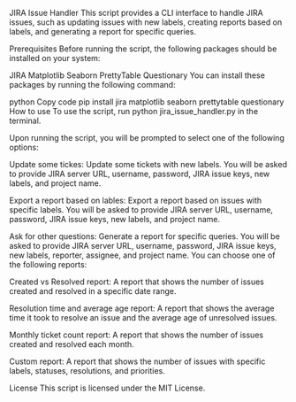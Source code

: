 JIRA Issue Handler
This script provides a CLI interface to handle JIRA issues, such as updating issues with new labels, creating reports based on labels, and generating a report for specific queries.

Prerequisites
Before running the script, the following packages should be installed on your system:

JIRA
Matplotlib
Seaborn
PrettyTable
Questionary
You can install these packages by running the following command:

python
Copy code
pip install jira matplotlib seaborn prettytable questionary
How to use
To use the script, run python jira_issue_handler.py in the terminal.

Upon running the script, you will be prompted to select one of the following options:

Update some tickes: Update some tickets with new labels. You will be asked to provide JIRA server URL, username, password, JIRA issue keys, new labels, and project name.

Export a report based on lables: Export a report based on issues with specific labels. You will be asked to provide JIRA server URL, username, password, JIRA issue keys, new labels, and project name.

Ask for other questions: Generate a report for specific queries. You will be asked to provide JIRA server URL, username, password, JIRA issue keys, new labels, reporter, assignee, and project name. You can choose one of the following reports:

Created vs Resolved report: A report that shows the number of issues created and resolved in a specific date range.

Resolution time and average age report: A report that shows the average time it took to resolve an issue and the average age of unresolved issues.

Monthly ticket count report: A report that shows the number of issues created and resolved each month.

Custom report: A report that shows the number of issues with specific labels, statuses, resolutions, and priorities.

License
This script is licensed under the MIT License.